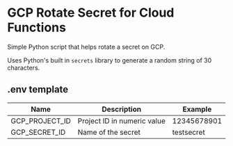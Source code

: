# GCP Rotate Secret for Cloud Functions

Simple Python script that helps rotate a secret on GCP.

Uses Python's built in `secrets` library to generate a random string of 30 characters.

## .env template
| Name  | Description  |  Example |
|---|---|---|
| GCP_PROJECT_ID | Project ID in numeric value |  12345678901 |
| GCP_SECRET_ID | Name of the secret |  testsecret |
